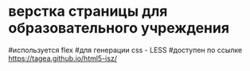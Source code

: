 # верстка страницы для образовательного учреждения
#используется flex
#для генерации css - LESS
#доступен по ссылке https://tagea.github.io/html5-isz/
